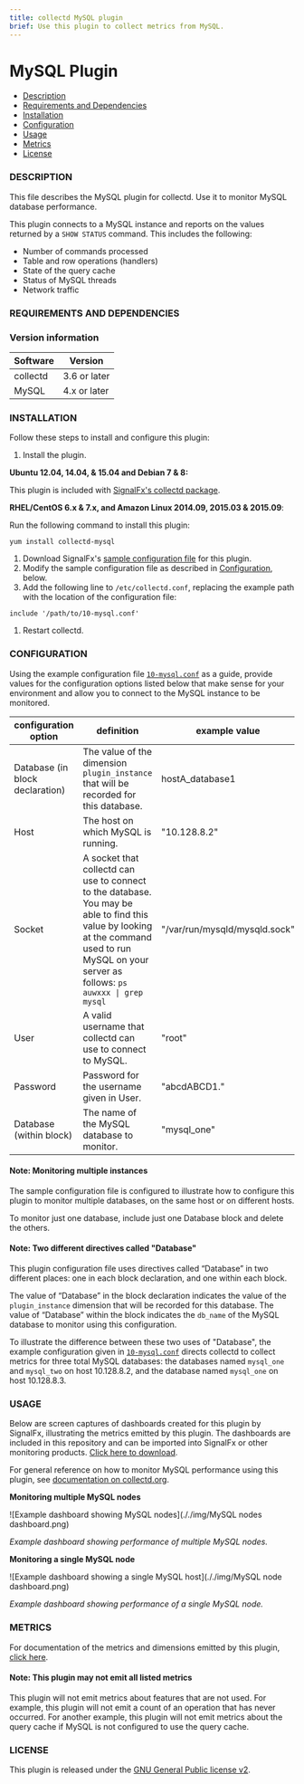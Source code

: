 ```yaml
---
title: collectd MySQL plugin
brief: Use this plugin to collect metrics from MySQL. 
---
```


# MySQL Plugin

- [Description](#description)
- [Requirements and Dependencies](#requirements-and-dependencies)
- [Installation](#installation)
- [Configuration](#configuration)
- [Usage](#usage)
- [Metrics](#metrics)
- [License](#license)

### DESCRIPTION

This file describes the MySQL plugin for collectd. Use it to monitor MySQL database performance. 

This plugin connects to a MySQL instance and reports on the values returned by a `SHOW STATUS` command. This includes the following:

  - Number of commands processed
  - Table and row operations (handlers)
  - State of the query cache 
  - Status of MySQL threads
  - Network traffic

### REQUIREMENTS AND DEPENDENCIES

### Version information

| Software  | Version        |
|-----------|----------------|
| collectd  |  3.6 or later  |
| MySQL     |  4.x or later  |

### INSTALLATION

Follow these steps to install and configure this plugin:

1. Install the plugin.

  **Ubuntu 12.04, 14.04, & 15.04 and Debian 7 & 8:**

  This plugin is included with [SignalFx's collectd package](https://support.signalfx.com/hc/en-us/articles/208080123).

  **RHEL/CentOS 6.x & 7.x, and Amazon Linux 2014.09, 2015.03 & 2015.09**:

  Run the following command to install this plugin:

  ```
  yum install collectd-mysql
  ```

1. Download SignalFx's [sample configuration file](./10-mysql.conf) for this plugin.
1. Modify the sample configuration file as described in [Configuration](#configuration), below.
1. Add the following line to `/etc/collectd.conf`, replacing the example path with the location of the configuration file:

  ```
  include '/path/to/10-mysql.conf'
  ```

1. Restart collectd.

### CONFIGURATION 

Using the example configuration file [`10-mysql.conf`](././10-mysql.conf) as a guide, provide values for the configuration options listed below that make sense for your environment and allow you to connect to the MySQL instance to be monitored.

| configuration option | definition | example value |
| ---------------------|------------|---------------|
| Database (in block declaration) | The value of the dimension `plugin_instance` that will be recorded for this database. | hostA_database1 |
| Host  | The host on which MySQL is running. | "10.128.8.2" | 
| Socket | A socket that collectd can use to connect to the database. You may be able to find this value by looking at the command used to run MySQL on your server as follows: <code>ps auwxxx &#124; grep mysql<code> | "/var/run/mysqld/mysqld.sock" |
| User | A valid username that collectd can use to connect to MySQL. | "root"
| Password | Password for the username given in User. | "abcdABCD1." |
| Database (within block) | The name of the MySQL database to monitor. | "mysql_one" |

#### Note: Monitoring multiple instances
The sample configuration file is configured to illustrate how to configure this plugin to monitor multiple databases, on the same host or on different hosts. 

To monitor just one database, include just one Database block and delete the others. 

#### Note: Two different directives called "Database"
This plugin configuration file uses directives called “Database” in two different places: one in each block declaration, and one within each block. 

The value of “Database” in the block declaration indicates the value of the  `plugin_instance` dimension that will be recorded for this database. The value of “Database” within the block indicates the `db_name` of the MySQL database to monitor using this configuration. 

To illustrate the difference between these two uses of "Database", the example configuration given in [`10-mysql.conf`](././10-mysql.conf) directs collectd to collect metrics for three total MySQL databases: the databases named `mysql_one` and `mysql_two` on host 10.128.8.2, and the database named `mysql_one` on host 10.128.8.3. 

### USAGE

Below are screen captures of dashboards created for this plugin by SignalFx, illustrating the metrics emitted by this plugin. The dashboards are included in this repository and can be imported into SignalFx or other monitoring products. [Click here to download](././Page_MySQL.json).

For general reference on how to monitor MySQL performance using this plugin, see [documentation on collectd.org](https://collectd.org/wiki/index.php/Plugin:MySQL).

**Monitoring multiple MySQL nodes**

![Example dashboard showing MySQL nodes](././img/MySQL nodes dashboard.png)

*Example dashboard showing performance of multiple MySQL nodes.*

**Monitoring a single MySQL node**

![Example dashboard showing a single MySQL host](././img/MySQL node dashboard.png)

*Example dashboard showing performance of a single MySQL node.*

### METRICS

For documentation of the metrics and dimensions emitted by this plugin, [click here](././docs).

#### Note: This plugin may not emit all listed metrics

This plugin will not emit metrics about features that are not used. For example, this plugin will not emit a count of an operation that has never occurred. For another example, this plugin will not emit metrics about the query cache if MySQL is not configured to use the query cache.

### LICENSE

This plugin is released under the [GNU General Public license v2](http://www.gnu.org/licenses/old-licenses/gpl-2.0.en.html).
